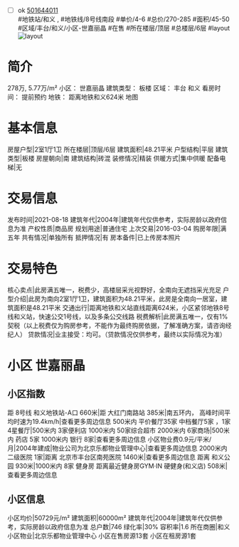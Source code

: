 - [ ] ok [501644011](https://bj.5i5j.com/ershoufang/501644011.html)  
 #地铁站/和义 ,  #地铁线/8号线南段
#单价/4-6 #总价/270-285 #面积/45-50   #区域/丰台/和义/小区-世嘉丽晶 #在售 #所在楼层/顶层 #总楼层/6层 #layout 
![layout](http://image2a.5i5j.com/scm/HOUSE_CUSTOMER/5c6b7cfbc1e74338aafceac2c6e4509c.jpg_P5.jpg) 
# 简介 
 278万,  5.77万/m² 
小区： 世嘉丽晶
建筑类型： 板楼
区域： 丰台 和义
看房时间： 提前预约
地铁： 距离地铁和义624米 地图
# 基本信息 
 房屋户型|2室1厅1卫
所在楼层|顶层/6层
建筑面积|48.21平米
户型结构|平层
建筑类型|板楼
房屋朝向|南
建筑结构|砖混
装修情况|精装
供暖方式|集中供暖
配备电梯|无
# 交易信息 
 发布时间|2021-08-18
建筑年代|2004年|建筑年代仅供参考，实际房龄以政府信息为准
产权性质|商品房
规划用途|普通住宅
上次交易|2016-03-04
购房年限|满五年
共有情况|单独所有
抵押情况|有
房本备件|已上传房本照片
# 交易特色 
 核心卖点|此房满五唯一，税费少，高楼层采光视野好，全南向无遮挡采光充足
户型介绍|此房为南向2室1厅1卫，建筑面积为48.21平米，此房是全南向一居室，建筑面积是48.21平米
交通出行|距离地铁和义站直线距离624米，小区紧邻地铁8号线和义站，快速公交1号线，以及多条公交线路
税费解析|此房满五唯一，仅有1%契税（以上税费仅为购房参考，不能作为最终购房依据，了解准确方案，请咨询经纪人）
贷款情况|业主接受：均可。（贷款情况仅供参考，最终以实际情况为准）
# 小区 世嘉丽晶
## 小区指数 
 距 8号线 和义地铁站-A口 660米|距 大红门南路站 385米|南五环内， 高峰时间平均时速为19.4km/h|查看更多周边信息
500米内 平价餐厅35家
中档餐厅5家 ，1家4星餐厅|500米内 3家便利店
1000米内 50家综合超市
2000米内 6家商场|500米内 药店 5家
1000米内 银行 8家|查看更多周边信息
小区物业费0.9元/平米/月|2004年建成|物业公司为北京乐都物业管理中心|查看更多周边信息
2000米内二级医院 1家|距离 北京市丰台区南苑医院  1460米|查看更多周边信息
距离 和义公园 930米|1000米内 8家 健身房
距离最近健身房GYM·IN 硬健身(和义店) 508米|查看更多周边信息
## 小区信息 
 小区均价|50729元/m²
建筑面积|60000m²
建筑年代|2004年|建筑年代仅供参考，实际房龄以政府信息为准
总户数|746
绿化率|30%
容积率|1.6
所在商圈|和义
小区物业|北京乐都物业管理中心
小区在售房源13套
小区在租房源1套

